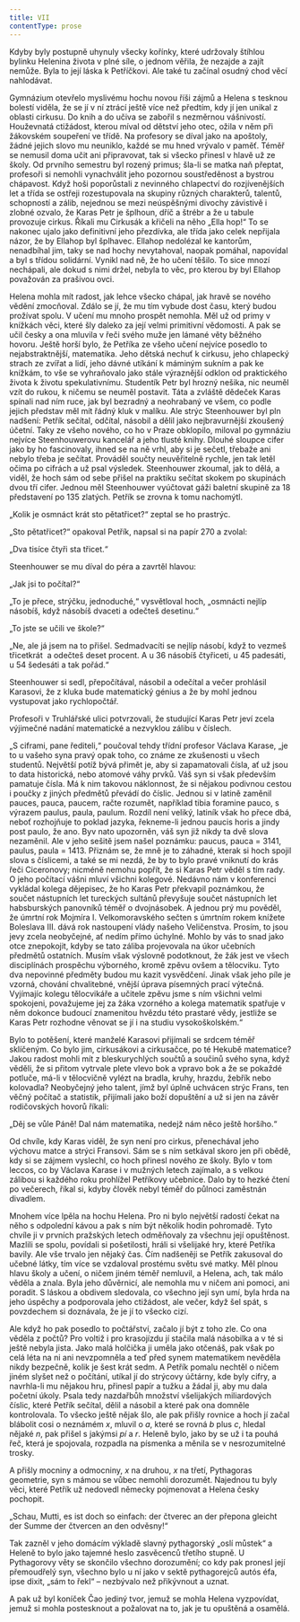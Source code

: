```yaml
---
title: VII
contentType: prose
---
```


<section>

Kdyby byly postupně uhynuly všecky kořínky, které udržovaly štíhlou bylinku Helenina života v plné síle, o jednom věřila, že nezajde a zajít nemůže. Byla to její láska k Petříčkovi. Ale také tu začínal osudný chod věcí nahlodávat.

Gymnázium otevřelo myslivému hochu novou říši zájmů a Helena s tesknou bolestí viděla, že se jí v ní ztrácí ještě více než předtím, kdy jí jen unikal z oblasti cirkusu. Do knih a do učiva se zabořil s nezměrnou vášnivostí. Houževnatá ctižádost, kterou míval od dětství jeho otec, ožila v něm při žákovském soupeření ve třídě. Na profesory se díval jako na apoštoly, žádné jejich slovo mu neuniklo, každé se mu hned vrývalo v paměť. Téměř se nemusil doma učit ani připravovat, tak si všecko přinesl v hlavě už ze školy. Od prvního semestru byl rozený primus; šla-li se matka naň přeptat, profesoři si nemohli vynachválit jeho pozornou soustředěnost a bystrou chápavost. Když hoši poporůstali z nevinného chlapectví do rozjívenějších let a třída se ostřeji rozestupovala na skupiny různých charakterů, talentů, schopností a zálib, nejednou se mezi neúspěšnými divochy závistivě i zlobné ozvalo, že Karas Petr je šplhoun, dříč a štrébr a že u tabule provozuje cirkus. Říkali mu Cirkusák a křičeli na něho „Ella hop!“ To se nakonec ujalo jako definitivní jeho přezdívka, ale třída jako celek nepřijala názor, že by Ellahop byl šplhavec. Ellahop nedolézal ke kantorům, nenadbíhal jim, taky se nad hochy nevytahoval, naopak pomáhal, napovídal a byl s třídou solidární. Vynikl nad ně, že ho učení těšilo. To sice mnozí nechápali, ale dokud s nimi držel, nebyla to věc, pro kterou by byl Ellahop považován za prašivou ovci.

Helena mohla mít radost, jak lehce všecko chápal, jak hravě se nového vědění zmocňoval. Zdálo se jí, že mu tím vybude dost času, který budou prožívat spolu. V učení mu mnoho prospět nemohla. Měl už od primy v knížkách věci, které šly daleko za její velmi primitivní vědomosti. A pak se učil česky a ona mluvila v řeči svého muže jen lámané věty běžného hovoru. Ještě horší bylo, že Petříka ze všeho učení nejvíce posedlo to nejabstraktnější, matematika. Jeho dětská nechuť k cirkusu, jeho chlapecký strach ze zvířat a lidí, jeho dávné utíkání k máminým sukním a pak ke knížkám, to vše se vyhraňovalo jako stále výraznější odklon od praktického života k životu spekulativnímu. Studentík Petr byl hrozný nešika, nic neuměl vzít do rukou, k ničemu se neuměl postavit. Táta a zvláště dědeček Karas spínali nad ním ruce, jak byl bezradný a neohrabaný ve všem, co podle jejich představ měl mít řádný kluk v malíku. Ale strýc Steenhouwer byl pln nadšení: Petřík sečítal, odčítal, násobil a dělil jako nejbravurnější zkoušený účetní. Taky ze všeho nového, co ho v Praze obklopilo, miloval po gymnáziu nejvíce Steenhouwerovu kancelář a jeho tlusté knihy. Dlouhé sloupce cifer jako by ho fascinovaly, ihned se na ně vrhl, aby si je sečetl, třebaže ani nebylo třeba je sečítat. Prováděl součty neuvěřitelně rychle, jen tak letěl očima po cifrách a už psal výsledek. Steenhouwer zkoumal, jak to dělá, a viděl, že hoch sám od sebe přišel na praktiku sečítat skokem po skupinách dvou tří cifer. Jednou měl Steenhouwer vyúčtovat gáži baletní skupině za 18 představení po 135 zlatých. Petřík se zrovna k tomu nachomýtl.

„Kolik je osmnáct krát sto pětatřicet?“ zeptal se ho prastrýc.

„Sto pětatřicet?“ opakoval Petřík, napsal si na papír 270 a zvolal:

„Dva tisíce čtyři sta třicet.“

Steenhouwer se mu díval do péra a zavrtěl hlavou:

„Jak jsi to počítal?“

„To je přece, strýčku, jednoduché,“ vysvětloval hoch, „osmnácti nejlíp násobíš, když násobíš dvaceti a odečteš desetinu.“

„To jste se učili ve škole?“

„Ne, ale já jsem na to přišel. Sedmadvacíti se nejlíp násobí, když to vezmeš třicetkrát  a odečteš deset procent. A u 36 násobíš čtyřiceti, u 45 padesáti, u 54 šedesáti a tak pořád.“

Steenhouwer si sedl, přepočítával, násobil a odečítal a večer prohlásil Karasovi, že z kluka bude matematický génius a že by mohl jednou vystupovat jako rychlopočtář.

Profesoři v Truhlářské ulici potvrzovali, že studující Karas Petr jeví zcela výjimečné nadání matematické a nezvyklou zálibu v číslech.

„S ciframi, pane řediteli,“ poučoval tehdy třídní profesor Václava Karase, „je to u vašeho syna pravý opak toho, co známe ze zkušenosti u všech studentů. Největší potíž bývá přimět je, aby si zapamatovali čísla, ať už jsou to data historická, nebo atomové váhy prvků. Váš syn si však především pamatuje čísla. Má k nim takovou náklonnost, že si nějakou podivnou cestou i poučky z jiných předmětů převádí do číslic. Jednou si v latině zaměnil pauces, pauca, paucem, račte rozumět, například tibia foramine pauco, s výrazem paulus, paula, paulum. Rozdíl není veliký, latiník však ho přece dbá, neboť rozhojňuje to poklad jazyka, řekneme-li jednou paucis horis a jindy post paulo, že ano. Byv nato upozorněn, váš syn již nikdy ta dvě slova nezaměnil. Ale v jeho sešitě jsem našel poznámku: paucus, pauca = 3141, paulus, paula = 1413. Přiznám se, že mně je to záhadné, kterak si hoch spojil slova s číslicemi, a také se mi nezdá, že by to bylo pravé vniknutí do krás řeči Ciceronovy; nicméně nemohu popřít, že si Karas Petr věděl s tím rady. O jeho počítací vášni mluví všichni kolegové. Nedávno nám v konferenci vykládal kolega dějepisec, že ho Karas Petr překvapil poznámkou, že součet nástupních let tureckých sultánů převyšuje součet nástupních let habsburských panovníků téměř o dvojnásobek. A jednou prý mu pověděl, že úmrtní rok Mojmíra I. Velkomoravského sečten s úmrtním rokem knížete Boleslava III. dává rok nastoupení vlády našeho Veličenstva. Prosím, to jsou jevy zcela neobyčejné, ať nedím přímo úchylné. Mohlo by vás to snad jako otce znepokojit, kdyby se tato záliba projevovala na úkor učebních předmětů ostatních. Musím však výslovně podotknout, že žák jest ve všech disciplínách prospěchu výborného, kromě zpěvu ovšem a tělocviku. Tyto dva nepovinné předměty budou mu kazit vysvědčení. Jinak však jeho píle je vzorná, chování chvalitebné, vnější úprava písemných prací výtečná. Vyjímajíc kolegu tělocvikáře a učitele zpěvu jsme s ním všichni velmi spokojeni, považujeme jej za žáka vzorného a kolega matematik spatřuje v něm dokonce budoucí znamenitou hvězdu této prastaré vědy, jestliže se Karas Petr rozhodne věnovat se jí i na studiu vysokoškolském.“

Bylo to potěšení, které manželé Karasovi přijímali se srdcem téměř sklíčeným. Co bylo jim, cirkusákovi a cirkusačce, po té Hekubě matematice? Jakou radost mohli mít z bleskurychlých součtů a součinů svého syna, když věděli, že si přitom vytrvale plete vlevo bok a vpravo bok a že se pokaždé potluče, má-li v tělocvičně vylézt na bradla, kruhy, hrazdu, žebřík nebo kolovadla? Neobyčejný jeho talent, jímž byl úplně uchvácen strýc Frans, ten věčný počítač a statistik, přijímali jako boží dopuštění a už si jen na závěr rodičovských hovorů říkali:

„Děj se vůle Páně! Dal nám matematika, nedejž nám něco ještě horšího.“

Od chvíle, kdy Karas viděl, že syn není pro cirkus, přenechával jeho výchovu matce a strýci Fransovi. Sám se s ním setkával skoro jen při obědě, kdy si se zájmem vyslechl, co hoch přinesl nového ze školy. Bylo v tom leccos, co by Václava Karase i v mužných letech zajímalo, a s velkou zálibou si každého roku prohlížel Petříkovy učebnice. Dalo by to hezké čtení po večerech, říkal si, kdyby člověk nebyl téměř do půlnoci zaměstnán divadlem.

Mnohem více lpěla na hochu Helena. Pro ni bylo největší radostí čekat na něho s odpolední kávou a pak s ním být několik hodin pohromadě. Tyto chvíle ji v prvních pražských letech odměňovaly za všechnu její opuštěnost. Mazlili se spolu, povídali si pošetilosti, hráli si všelijaké hry, které Petříka bavily. Ale vše trvalo jen nějaký čas. Čím nadšeněji se Petřík zakusoval do učebné látky, tím více se vzdaloval prostému světu své matky. Měl plnou hlavu školy a učení, o ničem jiném téměř nemluvil, a Helena, ach, tak málo věděla a znala. Byla jeho důvěrnicí, ale nemohla mu v ničem ani pomoci, ani poradit. S láskou a obdivem sledovala, co všechno její syn umí, byla hrda na jeho úspěchy a podporovala jeho ctižádost, ale večer, když šel spát, s povzdechem si doznávala, že je jí to všecko cizí.

Ale když ho pak posedlo to počtářství, začalo jí být z toho zle. Co ona věděla z počtů? Pro voltiž i pro krasojízdu jí stačila malá násobilka a v té si ještě nebyla jista. Jako malá holčička ji uměla jako otčenáš, pak však po celá léta na ni ani nevzpomněla a teď před synem matematikem nevěděla nikdy bezpečně, kolik je šest krát sedm. A Petřík pomalu nechtěl o ničem jiném slyšet než o počítání, utíkal jí do strýcovy účtárny, kde byly cifry, a navrhla-li mu nějakou hru, přinesl papír a tužku a žádal ji, aby mu dala početní úkoly. Psala tedy nazdařbůh množství všelijakých miliardových číslic, které Petřík sečítal, dělil a násobil a které pak ona domněle kontrolovala. To všecko ještě nějak šlo, ale pak přišly rovnice a hoch jí začal blábolit cosi o neznámém _x_, mluvil o _a_, které se rovná _b_ plus _c_, hledal nějaké _n_, pak přišel s jakýmsi _pí_ a _r_. Heleně bylo, jako by se už i ta pouhá řeč, která je spojovala, rozpadla na písmenka a měnila se v nesrozumitelné trosky.

A přišly mocniny a odmocniny, _x_ na druhou, _x_ na třetí, Pythagoras geometrie, syn s mámou se vůbec nemohli dorozumět. Najednou tu byly věci, které Petřík už nedovedl německy pojmenovat a Helena česky pochopit.

„Schau, Mutti, es ist doch so einfach: der čtverec an der přepona gleicht der Summe der čtvercen an den odvěsny!“

Tak zazněl v jeho domácím výkladě slavný pythagorský „oslí můstek“ a Heleně to bylo jako tajemné heslo zasvěcenců třetího stupně. U Pythagorovy věty se skončilo všechno dorozumění; co kdy pak pronesl její přemoudřelý syn, všechno bylo u ní jako v sektě pythagorejců autós éfa, ipse dixit, „sám to řekl“ – nezbývalo než přikývnout a uznat.

A pak už byl koníček Čao jediný tvor, jemuž se mohla Helena vyzpovídat, jemuž si mohla postesknout a požalovat na to, jak je tu opuštěná a osamělá.

</section>
